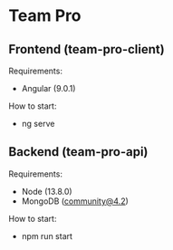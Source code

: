 # Team Pro


## Frontend (team-pro-client)
Requirements:
- Angular (9.0.1)

How to start:
- ng serve

## Backend (team-pro-api)
Requirements:
- Node (13.8.0)
- MongoDB (community@4.2)

How to start:
- npm run start
